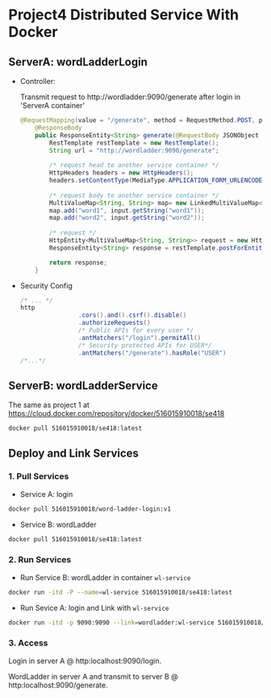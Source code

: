 # Project4 Distributed Service With Docker

## ServerA: wordLadderLogin

- Controller:

  Transmit request to http://wordladder:9090/generate after login in 'ServerA container'

  ```java
  @RequestMapping(value = "/generate", method = RequestMethod.POST, produces = "application/json;charset=UTF-8")
      @ResponseBody
      public ResponseEntity<String> generate(@RequestBody JSONObject input) throws IOException {
          RestTemplate restTemplate = new RestTemplate();
          String url = "http://wordladder:9090/generate";
        
          /* request head to another service container */
          HttpHeaders headers = new HttpHeaders();
          headers.setContentType(MediaType.APPLICATION_FORM_URLENCODED);
        
          /* request body to another service container */
          MultiValueMap<String, String> map= new LinkedMultiValueMap<String, String>();
          map.add("word1", input.getString("word1"));
          map.add("word2", input.getString("word2"));
        
          /* request */
          HttpEntity<MultiValueMap<String, String>> request = new HttpEntity<MultiValueMap<String, String>>(map, headers);
          ResponseEntity<String> response = restTemplate.postForEntity( url, request , String.class );
  
          return response;
      }
  ```

- Security Config

  ```java
  /* ... */
  http
                  .cors().and().csrf().disable()
                  .authorizeRequests()
                  /* Public APIs for every user */
                  .antMatchers("/login").permitAll()
                  /* Security protected APIs for USER*/
                  .antMatchers("/generate").hasRole("USER")
  /*...*/
  ```

## ServerB: wordLadderService

The same as project 1 at https://cloud.docker.com/repository/docker/516015910018/se418

```bash
docker pull 516015910018/se418:latest
```

## Deploy and Link Services

### 1. Pull Services

- Service A: login

```bash
docker pull 516015910018/word-ladder-login:v1
```

- Service B: wordLadder

```bash
docker pull 516015910018/se418:latest
```

### 2. Run Services

- Run Service B: wordLadder in container ```wl-service```

```bash
docker run -itd -P --name=wl-service 516015910018/se418:latest
```

- Run Sevice A: login and Link with ```wl-service```

```bash
docker run -itd -p 9090:9090 --link=wordladder:wl-service 516015910018/word-ladder-login:v1
```

### 3. Access

Login in server A @ http:localhost:9090/login.

WordLadder in server A and transmit to server B @ http:localhost:9090/generate.